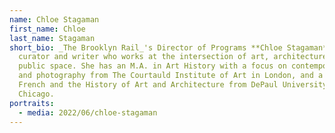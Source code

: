 ```yaml
---
name: Chloe Stagaman
first_name: Chloe
last_name: Stagaman
short_bio: _The Brooklyn Rail_'s Director of Programs **Chloe Stagaman** is a
  curator and writer who works at the intersection of art, architecture, and
  public space. She has an M.A. in Art History with a focus on contemporary art
  and photography from The Courtauld Institute of Art in London, and a B.A. in
  French and the History of Art and Architecture from DePaul University in
  Chicago.
portraits:
  - media: 2022/06/chloe-stagaman
---
```

